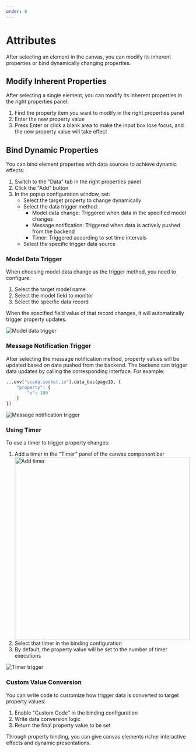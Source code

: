 ```yaml
---
order: 8
---
```

# Attributes

After selecting an element in the canvas, you can modify its inherent properties or bind dynamically changing properties.

## Modify Inherent Properties

After selecting a single element, you can modify its inherent properties in the right properties panel:

1. Find the property item you want to modify in the right properties panel
2. Enter the new property value
3. Press Enter or click a blank area to make the input box lose focus, and the new property value will take effect

## Bind Dynamic Properties

You can bind element properties with data sources to achieve dynamic effects:

1. Switch to the "Data" tab in the right properties panel
2. Click the "Add" button
3. In the popup configuration window, set:
   - Select the target property to change dynamically
   - Select the data trigger method:
     - Model data change: Triggered when data in the specified model changes
     - Message notification: Triggered when data is actively pushed from the backend
     - Timer: Triggered according to set time intervals
   - Select the specific trigger data source

### Model Data Trigger

When choosing model data change as the trigger method, you need to configure:

1. Select the target model name
2. Select the model field to monitor
3. Select the specific data record

When the specified field value of that record changes, it will automatically trigger property updates.

![Model data trigger](/assets/usage/bind-attr-model.jpg)

### Message Notification Trigger

After selecting the message notification method, property values will be updated based on data pushed from the backend. The backend can trigger data updates by calling the corresponding interface. For example:
```python
...env["scada.socket.io"].data_bus(pageID, {
    "property": {
        "x": 100
    }
})
```
![Message notification trigger](/assets/usage/bind-attr-message.jpg)

### Using Timer

To use a timer to trigger property changes:

1. Add a timer in the "Timer" panel of the canvas component bar
   <div style="height: 500px;">
   <img src="/assets/usage/timer.jpg" alt="Add timer" style="height: 100%;">
   </div>
2. Select that timer in the binding configuration
3. By default, the property value will be set to the number of timer executions

![Timer trigger](/assets/usage/bind-attr-timer.jpg)

### Custom Value Conversion

You can write code to customize how trigger data is converted to target property values:

1. Enable "Custom Code" in the binding configuration
2. Write data conversion logic
3. Return the final property value to be set

Through property binding, you can give canvas elements richer interactive effects and dynamic presentations. 